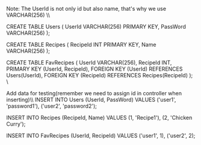 Note: The UserId is not only id but also name, that's why we use VARCHAR(256) \\\\ 

CREATE TABLE Users (
    UserId VARCHAR(256) PRIMARY KEY, 
    PassWord VARCHAR(256)
);

CREATE TABLE Recipes (
    RecipeId INT PRIMARY KEY,
    Name VARCHAR(256)
);

CREATE TABLE FavRecipes (
    UserId VARCHAR(256),
    RecipeId INT,
    PRIMARY KEY (UserId, RecipeId),
    FOREIGN KEY (UserId) REFERENCES Users(UserId),
    FOREIGN KEY (RecipeId) REFERENCES Recipes(RecipeId)
); \\ 

 Add data for testing(remember we need to assign id in controller when inserting)\\\\ 
INSERT INTO Users (UserId, PassWord) 
VALUES 
('user1', 'password1'), 
('user2', 'password2');

INSERT INTO Recipes (RecipeId, Name) 
VALUES 
(1, 'Recipe1'), 
(2, 'Chicken Curry');

INSERT INTO FavRecipes (UserId, RecipeId) 
VALUES 
('user1', 1), 
('user2', 2);